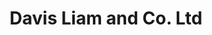 ---
title: "Davis Liam and Co. Ltd"
address: "Unit 9 Portside Marina Comml pk Central Park Rd Cork Co. Cork"
tel: "(021)4321707"
county: "Cork"
category: "Marinas"
type: "Content"
lat: "51.90054852"
lng: "-8.448529689"
---
